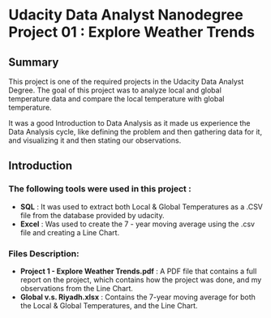 # Udacity Data Analyst Nanodegree Project 01 : Explore Weather Trends

## Summary

This project is one of the required projects in the Udacity Data Analyst Degree. The goal of this project was to analyze local and global temperature data and compare the local temperature with global temperature.

It was a good Introduction to Data Analysis as it made us experience the Data Analysis cycle, like defining the problem and then gathering data for it, and visualizing it and then stating our observations.

## Introduction

### The following tools were used in this project :
  - **SQL** : It was used to extract both Local & Global Temperatures as a .CSV file from the database provided by udacity.
  - **Excel** : Was used to create the 7 - year moving average using the .csv file and creating a Line Chart.

### Files Description:
  - **Project 1 - Explore Weather Trends.pdf** : A PDF file that contains a full report on the project, which contains how the project was done, and my observations from the Line Chart.
  - **Global v.s. Riyadh.xlsx** : Contains the 7-year moving average for both the Local & Global Temperatures, and the Line Chart.

